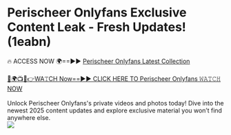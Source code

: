 # Perischeer Onlyfans Exclusive Content Leak - Fresh Updates! (1eabn)

🔥 ACCESS NOW 🌍==►► <a href="https://tinyurl.com/kvy9nzfs" rel="nofollow">Perischeer Onlyfans Latest Collection</a>
<br><br>
[🔴🌍📺📱👉WA𝚃CH Now==►► CLICK HERE TO Perischeer Onlyfans 𝚆𝙰𝚃𝙲𝙷 NOW](https://tinyurl.com/kvy9nzfs)
<br><br>
Unlock Perischeer Onlyfans's private videos and photos today! Dive into the newest 2025 content updates and explore exclusive material you won’t find anywhere else.
<br>
<a href="https://tinyurl.com/kvy9nzfs" rel="nofollow" data-target="animated-image.originalLink"><img src="https://camo.githubusercontent.com/8a4f000d20f83aca3bf7ec5f350d767afa0574a8a352519fd8cfa583a6f93a33/68747470733a2f2f692e696d6775722e636f6d2f644a486b345a712e676966" data-canonical-src="https://i.imgur.com/dJHk4Zq.gif" style="max-width: 100%; display: inline-block;" data-target="animated-image.originalImage"></a>
<br>
